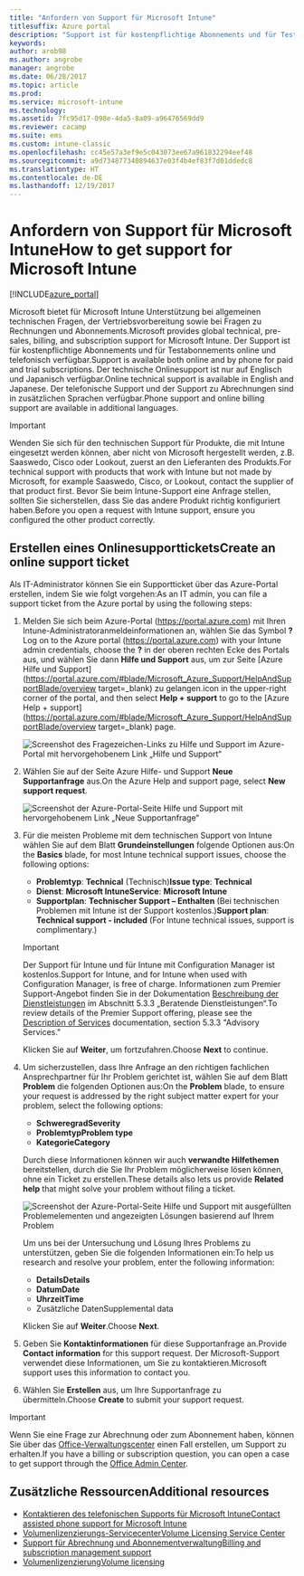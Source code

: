 ```yaml
---
title: "Anfordern von Support für Microsoft Intune"
titlesuffix: Azure portal
description: "Support ist für kostenpflichtige Abonnements und für Testabonnements online und telefonisch verfügbar."
keywords: 
author: arob98
ms.author: angrobe
manager: angrobe
ms.date: 06/28/2017
ms.topic: article
ms.prod: 
ms.service: microsoft-intune
ms.technology: 
ms.assetid: 7fc95d17-098e-4da5-8a09-a96476569dd9
ms.reviewer: cacamp
ms.suite: ems
ms.custom: intune-classic
ms.openlocfilehash: cc45e57a3ef9e5c043073ee67a961832294eef48
ms.sourcegitcommit: a9d734877340894637e03f4b4ef83f7d01ddedc8
ms.translationtype: HT
ms.contentlocale: de-DE
ms.lasthandoff: 12/19/2017
---
```

# <a name="how-to-get-support-for-microsoft-intune"></a><span data-ttu-id="3515c-103">Anfordern von Support für Microsoft Intune</span><span class="sxs-lookup"><span data-stu-id="3515c-103">How to get support for Microsoft Intune</span></span>

[!INCLUDE[azure_portal](./includes/note-for-both-portals.md)]

<span data-ttu-id="3515c-104">Microsoft bietet für Microsoft Intune Unterstützung bei allgemeinen technischen Fragen, der Vertriebsvorbereitung sowie bei Fragen zu Rechnungen und Abonnements.</span><span class="sxs-lookup"><span data-stu-id="3515c-104">Microsoft provides global technical, pre-sales, billing, and subscription support for Microsoft Intune.</span></span> <span data-ttu-id="3515c-105">Der Support ist für kostenpflichtige Abonnements und für Testabonnements online und telefonisch verfügbar.</span><span class="sxs-lookup"><span data-stu-id="3515c-105">Support is available both online and by phone for paid and trial subscriptions.</span></span> <span data-ttu-id="3515c-106">Der technische Onlinesupport ist nur auf Englisch und Japanisch verfügbar.</span><span class="sxs-lookup"><span data-stu-id="3515c-106">Online technical support is available in English and Japanese.</span></span> <span data-ttu-id="3515c-107">Der telefonische Support und der Support zu Abrechnungen sind in zusätzlichen Sprachen verfügbar.</span><span class="sxs-lookup"><span data-stu-id="3515c-107">Phone support and online billing support are available in additional languages.</span></span>

>[!IMPORTANT]
> <span data-ttu-id="3515c-108">Wenden Sie sich für den technischen Support für Produkte, die mit Intune eingesetzt werden können, aber nicht von Microsoft hergestellt werden, z.B. Saaswedo, Cisco oder Lookout, zuerst an den Lieferanten des Produkts.</span><span class="sxs-lookup"><span data-stu-id="3515c-108">For technical support with products that work with Intune but not made by Microsoft, for example Saaswedo, Cisco, or Lookout, contact the supplier of that product first.</span></span> <span data-ttu-id="3515c-109">Bevor Sie beim Intune-Support eine Anfrage stellen, sollten Sie sicherstellen, dass Sie das andere Produkt richtig konfiguriert haben.</span><span class="sxs-lookup"><span data-stu-id="3515c-109">Before you open a request with Intune support, ensure you configured the other product correctly.</span></span>

## <a name="create-an-online-support-ticket"></a><span data-ttu-id="3515c-110">Erstellen eines Onlinesupporttickets</span><span class="sxs-lookup"><span data-stu-id="3515c-110">Create an online support ticket</span></span>

<span data-ttu-id="3515c-111">Als IT-Administrator können Sie ein Supportticket über das Azure-Portal erstellen, indem Sie wie folgt vorgehen:</span><span class="sxs-lookup"><span data-stu-id="3515c-111">As an IT admin, you can file a support ticket from the Azure portal by using the following steps:</span></span>

1. <span data-ttu-id="3515c-112">Melden Sie sich beim Azure-Portal (https://portal.azure.com) mit Ihren Intune-Administratoranmeldeinformationen an, wählen Sie das Symbol **?**</span><span class="sxs-lookup"><span data-stu-id="3515c-112">Log on to the Azure portal (https://portal.azure.com) with your Intune admin credentials, choose the **?**</span></span> <span data-ttu-id="3515c-113">in der oberen rechten Ecke des Portals aus, und wählen Sie dann **Hilfe und Support** aus, um zur Seite [Azure Hilfe und Support](https://portal.azure.com/#blade/Microsoft_Azure_Support/HelpAndSupportBlade/overview target=_blank) zu gelangen.</span><span class="sxs-lookup"><span data-stu-id="3515c-113">icon in the upper-right corner of the portal, and then select **Help + support** to go to the [Azure Help + support](https://portal.azure.com/#blade/Microsoft_Azure_Support/HelpAndSupportBlade/overview target=_blank) page.</span></span>

    ![Screenshot des Fragezeichen-Links zu Hilfe und Support im Azure-Portal mit hervorgehobenem Link „Hilfe und Support“](./media/azure-get-support.png)

2. <span data-ttu-id="3515c-115">Wählen Sie auf der Seite Azure Hilfe- und Support **Neue Supportanfrage** aus.</span><span class="sxs-lookup"><span data-stu-id="3515c-115">On the Azure Help and support page, select **New support request**.</span></span>

    ![Screenshot der Azure-Portal-Seite Hilfe und Support mit hervorgehobenem Link „Neue Supportanfrage“](./media/azure-support-ticket-link.png)
3. <span data-ttu-id="3515c-117">Für die meisten Probleme mit dem technischen Support von Intune wählen Sie auf dem Blatt **Grundeinstellungen** folgende Optionen aus:</span><span class="sxs-lookup"><span data-stu-id="3515c-117">On the **Basics** blade, for most Intune technical support issues, choose the following options:</span></span>
    - <span data-ttu-id="3515c-118">**Problemtyp**: **Technical** (Technisch)</span><span class="sxs-lookup"><span data-stu-id="3515c-118">**Issue type**: **Technical**</span></span>
    - <span data-ttu-id="3515c-119">**Dienst**: **Microsoft Intune**</span><span class="sxs-lookup"><span data-stu-id="3515c-119">**Service**: **Microsoft Intune**</span></span>
    - <span data-ttu-id="3515c-120">**Supportplan**: **Technischer Support – Enthalten** (Bei technischen Problemen mit Intune ist der Support kostenlos.)</span><span class="sxs-lookup"><span data-stu-id="3515c-120">**Support plan**: **Technical support - included**  (For Intune technical issues, support is complimentary.)</span></span>

    >[!IMPORTANT]
    ><span data-ttu-id="3515c-121">Der Support für Intune und für Intune mit Configuration Manager ist kostenlos.</span><span class="sxs-lookup"><span data-stu-id="3515c-121">Support for Intune, and for Intune when used with Configuration Manager, is free of charge.</span></span> <span data-ttu-id="3515c-122">Informationen zum Premier Support-Angebot finden Sie in der Dokumentation [Beschreibung der Dienstleistungen](https://www.microsoft.com/microsoftservices/services-list.aspx) im Abschnitt 5.3.3 „Beratende Dienstleistungen“.</span><span class="sxs-lookup"><span data-stu-id="3515c-122">To review details of the Premier Support offering, please see the [Description of Services](https://www.microsoft.com/microsoftservices/services-list.aspx) documentation, section 5.3.3 "Advisory Services."</span></span>

    <span data-ttu-id="3515c-123">Klicken Sie auf **Weiter**, um fortzufahren.</span><span class="sxs-lookup"><span data-stu-id="3515c-123">Choose **Next** to continue.</span></span>
4. <span data-ttu-id="3515c-124">Um sicherzustellen, dass Ihre Anfrage an den richtigen fachlichen Ansprechpartner für Ihr Problem gerichtet ist, wählen Sie auf dem Blatt **Problem** die folgenden Optionen aus:</span><span class="sxs-lookup"><span data-stu-id="3515c-124">On the **Problem** blade, to ensure your request is addressed by the right subject matter expert for your problem, select the following options:</span></span>
    - <span data-ttu-id="3515c-125">**Schweregrad**</span><span class="sxs-lookup"><span data-stu-id="3515c-125">**Severity**</span></span>
    - <span data-ttu-id="3515c-126">**Problemtyp**</span><span class="sxs-lookup"><span data-stu-id="3515c-126">**Problem type**</span></span>
    - <span data-ttu-id="3515c-127">**Kategorie**</span><span class="sxs-lookup"><span data-stu-id="3515c-127">**Category**</span></span>

    <span data-ttu-id="3515c-128">Durch diese Informationen können wir auch **verwandte Hilfethemen** bereitstellen, durch die Sie Ihr Problem möglicherweise lösen können, ohne ein Ticket zu erstellen.</span><span class="sxs-lookup"><span data-stu-id="3515c-128">These details also lets us provide **Related help** that might solve your problem without filing a ticket.</span></span>

    ![Screenshot der Azure-Portal-Seite Hilfe und Support mit ausgefüllten Problemelementen und angezeigten Lösungen basierend auf Ihrem Problem](./media/support-need-solutions.png)

    <span data-ttu-id="3515c-130">Um uns bei der Untersuchung und Lösung Ihres Problems zu unterstützen, geben Sie die folgenden Informationen ein:</span><span class="sxs-lookup"><span data-stu-id="3515c-130">To help us research and resolve your problem, enter the following information:</span></span>
    -   <span data-ttu-id="3515c-131">**Details**</span><span class="sxs-lookup"><span data-stu-id="3515c-131">**Details**</span></span>
    - <span data-ttu-id="3515c-132">**Datum**</span><span class="sxs-lookup"><span data-stu-id="3515c-132">**Date**</span></span>
    - <span data-ttu-id="3515c-133">**Uhrzeit**</span><span class="sxs-lookup"><span data-stu-id="3515c-133">**Time**</span></span>
    - <span data-ttu-id="3515c-134">Zusätzliche Daten</span><span class="sxs-lookup"><span data-stu-id="3515c-134">Supplemental data</span></span>

    <span data-ttu-id="3515c-135">Klicken Sie auf **Weiter**.</span><span class="sxs-lookup"><span data-stu-id="3515c-135">Choose **Next**.</span></span>
5. <span data-ttu-id="3515c-136">Geben Sie **Kontaktinformationen** für diese Supportanfrage an.</span><span class="sxs-lookup"><span data-stu-id="3515c-136">Provide **Contact information** for this support request.</span></span> <span data-ttu-id="3515c-137">Der Microsoft-Support verwendet diese Informationen, um Sie zu kontaktieren.</span><span class="sxs-lookup"><span data-stu-id="3515c-137">Microsoft support uses this information to contact you.</span></span>
6. <span data-ttu-id="3515c-138">Wählen Sie **Erstellen** aus, um Ihre Supportanfrage zu übermitteln.</span><span class="sxs-lookup"><span data-stu-id="3515c-138">Choose **Create** to submit your support request.</span></span>

>[!IMPORTANT]
><span data-ttu-id="3515c-139">Wenn Sie eine Frage zur Abrechnung oder zum Abonnement haben, können Sie über das [Office-Verwaltungscenter](https://portal.office.com/Support/SupportEntry.aspx) einen Fall erstellen, um Support zu erhalten.</span><span class="sxs-lookup"><span data-stu-id="3515c-139">If you have a billing or subscription question, you can open a case to get support through the [Office Admin Center](https://portal.office.com/Support/SupportEntry.aspx).</span></span>

## <a name="additional-resources"></a><span data-ttu-id="3515c-140">Zusätzliche Ressourcen</span><span class="sxs-lookup"><span data-stu-id="3515c-140">Additional resources</span></span>
- [<span data-ttu-id="3515c-141">Kontaktieren des telefonischen Supports für Microsoft Intune</span><span class="sxs-lookup"><span data-stu-id="3515c-141">Contact assisted phone support for Microsoft Intune</span></span>](phone-support-contact.md)
- [<span data-ttu-id="3515c-142">Volumenlizenzierungs-Servicecenter</span><span class="sxs-lookup"><span data-stu-id="3515c-142">Volume Licensing Service Center</span></span>](http://go.microsoft.com/fwlink/p/?LinkID=282016)
- [<span data-ttu-id="3515c-143">Support für Abrechnung und Abonnementverwaltung</span><span class="sxs-lookup"><span data-stu-id="3515c-143">Billing and subscription management support</span></span>](https://support.office.com/article/Contact-Office-365-for-business-support-Admin-Help-32a17ca7-6fa0-4870-8a8d-e25ba4ccfd4b)
- [<span data-ttu-id="3515c-144">Volumenlizenzierung</span><span class="sxs-lookup"><span data-stu-id="3515c-144">Volume licensing</span></span>](http://go.microsoft.com/fwlink/p/?LinkID=282015)

